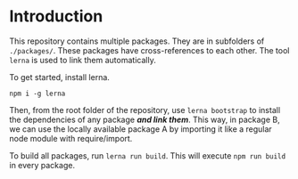 # Introduction

This repository contains multiple packages. They are in subfolders of `./packages/`.
These packages have cross-references to each other. The tool `lerna` is used to link them automatically.

To get started, install lerna.
```
npm i -g lerna
```

Then, from the root folder of the repository, use `lerna bootstrap` to install the dependencies of any package ***and link them***.
This way, in package B, we can use the locally available package A by importing it like a regular node module with require/import.

To build all packages, run `lerna run build`. This will execute `npm run build` in every package.